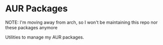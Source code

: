 # AUR Packages

NOTE: I'm moving away from arch, so I won't be maintaining this repo nor these packages anymore

Utilities to manage my AUR packages.
